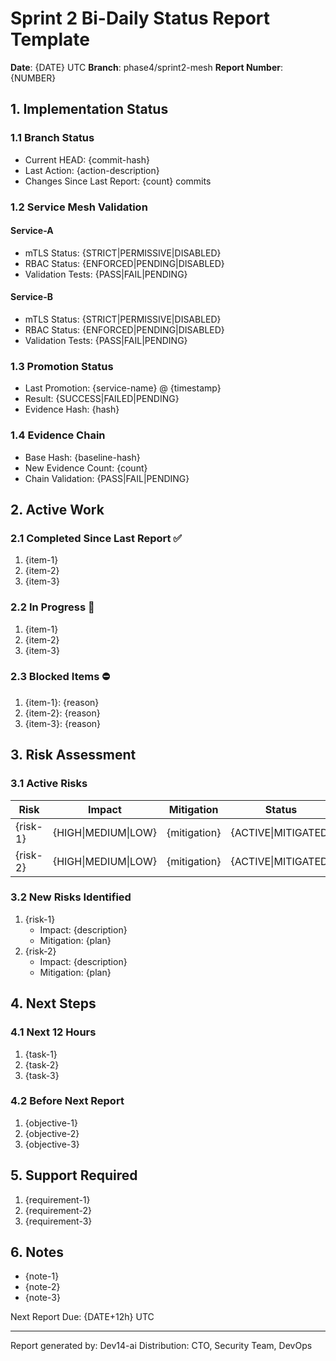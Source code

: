 # Sprint 2 Bi-Daily Status Report Template
**Date**: {DATE} UTC
**Branch**: phase4/sprint2-mesh
**Report Number**: {NUMBER}

## 1. Implementation Status

### 1.1 Branch Status
- Current HEAD: {commit-hash}
- Last Action: {action-description}
- Changes Since Last Report: {count} commits

### 1.2 Service Mesh Validation
#### Service-A
- mTLS Status: {STRICT|PERMISSIVE|DISABLED}
- RBAC Status: {ENFORCED|PENDING|DISABLED}
- Validation Tests: {PASS|FAIL|PENDING}

#### Service-B
- mTLS Status: {STRICT|PERMISSIVE|DISABLED}
- RBAC Status: {ENFORCED|PENDING|DISABLED}
- Validation Tests: {PASS|FAIL|PENDING}

### 1.3 Promotion Status
- Last Promotion: {service-name} @ {timestamp}
- Result: {SUCCESS|FAILED|PENDING}
- Evidence Hash: {hash}

### 1.4 Evidence Chain
- Base Hash: {baseline-hash}
- New Evidence Count: {count}
- Chain Validation: {PASS|FAIL|PENDING}

## 2. Active Work

### 2.1 Completed Since Last Report ✅
1. {item-1}
2. {item-2}
3. {item-3}

### 2.2 In Progress 🔄
1. {item-1}
2. {item-2}
3. {item-3}

### 2.3 Blocked Items ⛔
1. {item-1}: {reason}
2. {item-2}: {reason}
3. {item-3}: {reason}

## 3. Risk Assessment

### 3.1 Active Risks
| Risk | Impact | Mitigation | Status |
|------|---------|------------|---------|
| {risk-1} | {HIGH\|MEDIUM\|LOW} | {mitigation} | {ACTIVE\|MITIGATED} |
| {risk-2} | {HIGH\|MEDIUM\|LOW} | {mitigation} | {ACTIVE\|MITIGATED} |

### 3.2 New Risks Identified
1. {risk-1}
   - Impact: {description}
   - Mitigation: {plan}
2. {risk-2}
   - Impact: {description}
   - Mitigation: {plan}

## 4. Next Steps

### 4.1 Next 12 Hours
1. {task-1}
2. {task-2}
3. {task-3}

### 4.2 Before Next Report
1. {objective-1}
2. {objective-2}
3. {objective-3}

## 5. Support Required
1. {requirement-1}
2. {requirement-2}
3. {requirement-3}

## 6. Notes
- {note-1}
- {note-2}
- {note-3}

Next Report Due: {DATE+12h} UTC

---
Report generated by: Dev14-ai
Distribution: CTO, Security Team, DevOps